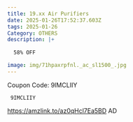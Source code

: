 ```yaml
---
title: 19.xx Air Purifiers
date: 2025-01-26T17:52:37.603Z
tags: 2025-01-26
Category: OTHERS
description: |+
  
  58% OFF

image: img/71hpaxrpfnl._ac_sl1500_.jpg
---
```

Coupon Code: 9IMCLIIY

<pre class="language-javascript"><code

class="language-javascript"> 9IMCLIIY </code></pre>

 https://amzlink.to/az0qHcl7Ea5BD
AD